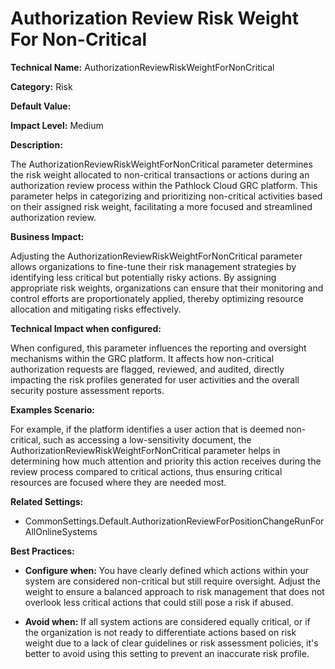 # Authorization Review Risk Weight For Non-Critical

**Technical Name:** AuthorizationReviewRiskWeightForNonCritical

**Category:** Risk

**Default Value:**

**Impact Level:** Medium

**Description:**

The AuthorizationReviewRiskWeightForNonCritical parameter determines the risk weight allocated to non-critical transactions or actions during an authorization review process within the Pathlock Cloud GRC platform. This parameter helps in categorizing and prioritizing non-critical activities based on their assigned risk weight, facilitating a more focused and streamlined authorization review.

**Business Impact:**

Adjusting the AuthorizationReviewRiskWeightForNonCritical parameter allows organizations to fine-tune their risk management strategies by identifying less critical but potentially risky actions. By assigning appropriate risk weights, organizations can ensure that their monitoring and control efforts are proportionately applied, thereby optimizing resource allocation and mitigating risks effectively.

**Technical Impact when configured:**

When configured, this parameter influences the reporting and oversight mechanisms within the GRC platform. It affects how non-critical authorization requests are flagged, reviewed, and audited, directly impacting the risk profiles generated for user activities and the overall security posture assessment reports.

**Examples Scenario:**

For example, if the platform identifies a user action that is deemed non-critical, such as accessing a low-sensitivity document, the AuthorizationReviewRiskWeightForNonCritical parameter helps in determining how much attention and priority this action receives during the review process compared to critical actions, thus ensuring critical resources are focused where they are needed most.

**Related Settings:**

- CommonSettings.Default.AuthorizationReviewForPositionChangeRunForAllOnlineSystems

**Best Practices:** 

- **Configure when:** You have clearly defined which actions within your system are considered non-critical but still require oversight. Adjust the weight to ensure a balanced approach to risk management that does not overlook less critical actions that could still pose a risk if abused.
  
- **Avoid when:** If all system actions are considered equally critical, or if the organization is not ready to differentiate actions based on risk weight due to a lack of clear guidelines or risk assessment policies, it's better to avoid using this setting to prevent an inaccurate risk profile.
